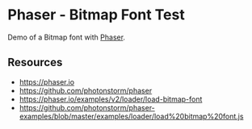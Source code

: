 # Phaser - Bitmap Font Test

Demo of a Bitmap font with [Phaser](https://github.com/photonstorm/phaser).


## Resources
- https://phaser.io
- https://github.com/photonstorm/phaser
- https://phaser.io/examples/v2/loader/load-bitmap-font
- https://github.com/photonstorm/phaser-examples/blob/master/examples/loader/load%20bitmap%20font.js